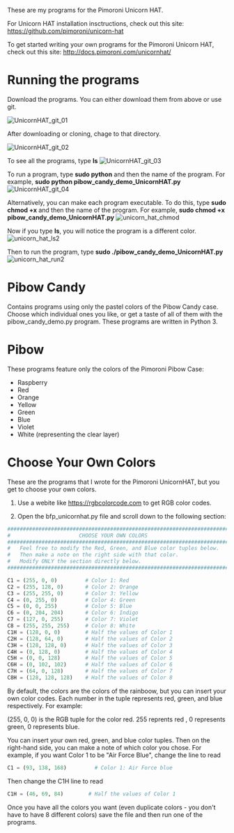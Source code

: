 These are my programs for the Pimoroni Unicorn HAT.

For Unicorn HAT installation insctructions, check out this site:
https://github.com/pimoroni/unicorn-hat

To get started writing your own programs for the Pimoroni Unicorn HAT, check out this site:
http://docs.pimoroni.com/unicornhat/


# Running the programs
Download the programs. You can either download them from above or use git.

![UnicornHAT_git_01](https://user-images.githubusercontent.com/13591438/71389784-716c6100-25c3-11ea-92aa-a66a0205043d.png)

After downloading or cloning, chage to that directory.

![UnicornHAT_git_02](https://user-images.githubusercontent.com/13591438/71389787-73cebb00-25c3-11ea-9870-80a0c1f3373c.png)

To see all the programs, type **ls**
![UnicornHAT_git_03](https://user-images.githubusercontent.com/13591438/71389788-76311500-25c3-11ea-8cd8-aac5a063029b.png)

To run a program, type **sudo python** and then the name of the program. For example, **sudo python pibow_candy_demo_UnicornHAT.py**
![UnicornHAT_git_04](https://user-images.githubusercontent.com/13591438/71389797-7a5d3280-25c3-11ea-9a41-9706a457399d.png)
  
Alternatively, you can make each program executable. To do this, type **sudo chmod +x** and then the name of the program.
For example, **sudo chmod +x pibow_candy_demo_UnicornHAT.py**
![unicorn_hat_chmod](https://user-images.githubusercontent.com/13591438/46269806-068bc180-c509-11e8-988e-0a1cec2ee320.png)

Now if you type **ls**, you will notice the program is a different color.
![unicorn_hat_ls2](https://user-images.githubusercontent.com/13591438/46269816-16a3a100-c509-11e8-99bb-a03108444967.png)
  
Then to run the program, type **sudo ./pibow_candy_demo_UnicornHAT.py**
![unicorn_hat_run2](https://user-images.githubusercontent.com/13591438/46269822-1d321880-c509-11e8-80ec-3db5ae6e2cd2.png)

# Pibow Candy
Contains programs using only the pastel colors of the Pibow Candy case. Choose which individual ones you like, or get a taste of all of them with the pibow_candy_demo.py program. These programs are written in Python 3.

# Pibow
These programs feature only the colors of the Pimoroni Pibow Case:
 * Raspberry
 * Red
 * Orange
 * Yellow
 * Green
 * Blue
 * Violet
 * White (representing the clear layer)
 
 # Choose Your Own Colors
 These are the programs that I wrote for the Pimoroni UnicornHAT, but you get to choose your own colors.

1) Use a webite like https://rgbcolorcode.com to get RGB color codes.

2) Open the bfp_unicornhat.py file and scroll down to the following section:

```python
########################################################################
#                      CHOOSE YOUR OWN COLORS                          #
########################################################################
#   Feel free to modify the Red, Green, and Blue color tuples below.   #
#   Then make a note on the right side with that color.                #
#   Modify ONLY the section directly below.                            #
########################################################################

C1 = (255, 0, 0)         # Color 1: Red
C2 = (255, 128, 0)       # Color 2: Orange
C3 = (255, 255, 0)       # Color 3: Yellow
C4 = (0, 255, 0)         # Color 4: Green
C5 = (0, 0, 255)         # Color 5: Blue
C6 = (0, 204, 204)       # Color 6: Indigo
C7 = (127, 0, 255)       # Color 7: Violet
C8 = (255, 255, 255)     # Color 8: White
C1H = (128, 0, 0)        # Half the values of Color 1
C2H = (128, 64, 0)       # Half the values of Color 2
C3H = (128, 128, 0)      # Half the values of Color 3
C4H = (0, 128, 0)        # Half the values of Color 4
C5H = (0, 0, 128)        # Half the values of Color 5
C6H = (0, 102, 102)      # Half the values of Color 6
C7H = (64, 0, 128)       # Half the values of Color 7
C8H = (128, 128, 128)    # Half the values of Color 8
```

By default, the colors are the colors of the rainboow, but you can insert your own color codes. Each number in the tuple
represents red, green, and blue respectively. For example:

(255, 0, 0) is the RGB tuple for the color red. 255 reprents red , 0 represents green, 0 represents blue.

You can insert your own red, green, and blue color tuples. Then on the right-hand side, you can make a note of which color you
chose. For example, if you want Color 1 to be "Air Force Blue", change the line to read

```python
C1 = (93, 138, 168)         # Color 1: Air Force blue
```

Then change the C1H line to read

```python
C1H = (46, 69, 84)        # Half the values of Color 1
```

Once you have all the colors you want (even duplicate colors - you don't have to have 8 different colors) save the file and
then run one of the programs.
